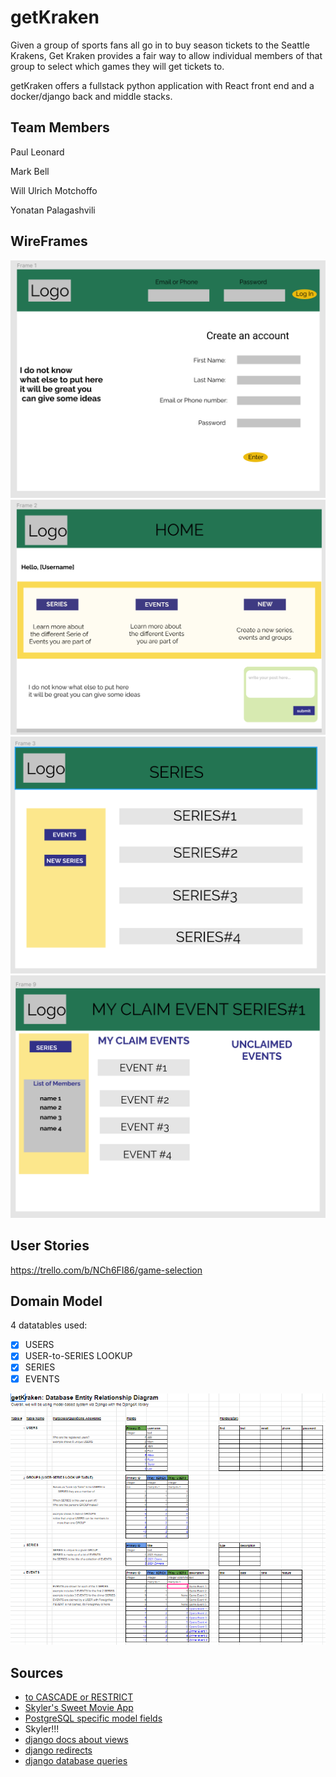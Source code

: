 # getKraken
Given a group of sports fans all go in to buy season tickets to the Seattle Krakens, Get Kraken provides a fair way to allow individual members of that group to select which games they will get tickets to.

getKraken offers a fullstack python application with React front end and a docker/django back and middle stacks.

## Team Members

Paul Leonard

Mark Bell

Will Ulrich Motchoffo

Yonatan Palagashvili

## WireFrames
![login-page](assets/signup_login_wireframe.png)
![homepage](assets/user_homepage_wireframe.png)
![series-page](assets/specific_series_wireframe.png)
![events-page](assets/events_wireframe.png)

## User Stories

https://trello.com/b/NCh6FI86/game-selection

## Domain Model

4 datatables used:

- [x] USERS
- [x] USER-to-SERIES LOOKUP 
- [x] SERIES 
- [x] EVENTS

![database-entity-relationship-diagram](assets/db_entity_relationship.png)


## Sources
- [to CASCADE or RESTRICT](
https://docs.djangoproject.com/en/3.1/ref/models/fields/#django.db.models.ForeignKey)
- [Skyler's Sweet Movie App](https://github.com/MyColl-Org/mycoll_back_end)
- [PostgreSQL specific model fields](https://docs.djangoproject.com/en/3.1/ref/contrib/postgres/fields/)
- Skyler!!!
- [django docs about views](https://docs.djangoproject.com/en/3.1/topics/http/views/)
- [django redirects](https://realpython.com/django-redirects/)
- [django database queries](https://docs.djangoproject.com/en/3.1/topics/db/queries/)